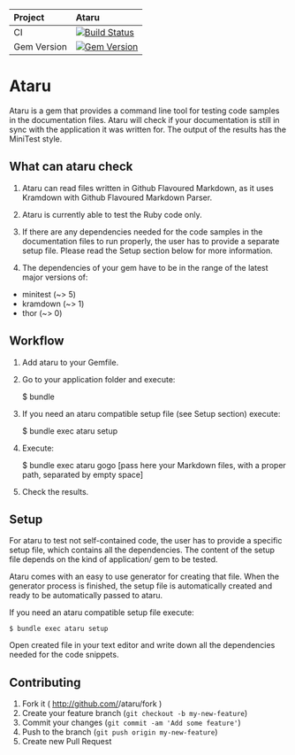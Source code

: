 | Project         | Ataru
|:----------------|:--------------------------------------------------
| CI              | [![Build Status](https://travis-ci.org/CodePadawans/ataru.svg?branch=master)](https://travis-ci.org/CodePadawans/ataru)
| Gem Version     | [![Gem Version](https://badge.fury.io/rb/ataru.svg)](http://badge.fury.io/rb/ataru)

# Ataru

Ataru is a gem that provides a command line tool for testing code samples in the documentation files.
Ataru will check if your documentation is still in sync with the application it was written for.
The output of the results has the MiniTest style.

## What can ataru check

1. Ataru can read files written in Github Flavoured Markdown, as it uses Kramdown with Github Flavoured Markdown Parser.

2. Ataru is currently able to test the Ruby code only.

3. If there are any dependencies needed for the code samples in the documentation files to run properly, the user has to provide a separate
setup file. Please read the Setup section below for more information.

4. The dependencies of your gem have to be in the range of the latest major versions of:
- minitest (~> 5)
- kramdown (~> 1)
- thor (~> 0)

## Workflow

1. Add ataru to your Gemfile.

2. Go to your application folder and execute:

    $ bundle

3. If you need an ataru compatible setup file (see Setup section) execute:

    $ bundle exec ataru setup

4. Execute:

    $ bundle exec ataru gogo [pass here your Markdown files, with a proper path, separated by empty space]

5. Check the results.

## Setup

For ataru to test not self-contained code, the user has to provide a specific setup file, which contains all the dependencies. The content
of the setup file depends on the kind of application/ gem to be tested.

Ataru comes with an easy to use generator for creating that file. When the generator process is finished, the setup file is automatically
created and ready to be automatically passed to ataru.

If you need an ataru compatible setup file execute:

    $ bundle exec ataru setup

Open created file in your text editor and write down all the dependencies needed for the code snippets.

## Contributing

1. Fork it ( http://github.com/<my-github-username>/ataru/fork )
2. Create your feature branch (`git checkout -b my-new-feature`)
3. Commit your changes (`git commit -am 'Add some feature'`)
4. Push to the branch (`git push origin my-new-feature`)
5. Create new Pull Request
